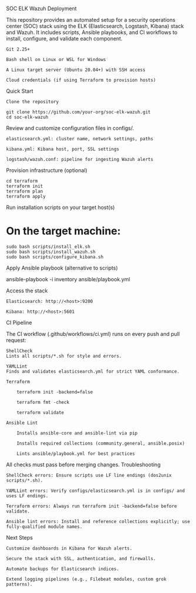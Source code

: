 SOC ELK Wazuh Deployment

This repository provides an automated setup for a security operations center (SOC) stack using the ELK (Elasticsearch, Logstash, Kibana) stack and Wazuh. It includes scripts, Ansible playbooks, and CI workflows to install, configure, and validate each component.



    Git 2.25+

    Bash shell on Linux or WSL for Windows

    A Linux target server (Ubuntu 20.04+) with SSH access

    Cloud credentials (if using Terraform to provision hosts)

Quick Start

    Clone the repository
   
    git clone https://github.com/your-org/soc-elk-wazuh.git
    cd soc-elk-wazuh


Review and customize configuration files in configs/.

    elasticsearch.yml: cluster name, network settings, paths

    kibana.yml: Kibana host, port, SSL settings

    logstash/wazuh.conf: pipeline for ingesting Wazuh alerts

Provision infrastructure (optional)

    cd terraform
    terraform init
    terraform plan
    terraform apply

Run installation scripts on your target host(s)

# On the target machine:
    sudo bash scripts/install_elk.sh
    sudo bash scripts/install_wazuh.sh
    sudo bash scripts/configure_kibana.sh

Apply Ansible playbook (alternative to scripts)

ansible-playbook -i inventory ansible/playbook.yml


Access the stack

    Elasticsearch: http://<host>:9200

    Kibana: http://<host>:5601

CI Pipeline

The CI workflow (.github/workflows/ci.yml) runs on every push and pull request:

    ShellCheck
    Lints all scripts/*.sh for style and errors.

    YAMLLint
    Finds and validates elasticsearch.yml for strict YAML conformance.

    Terraform

        terraform init -backend=false

        terraform fmt -check

        terraform validate

    Ansible Lint

        Installs ansible-core and ansible-lint via pip

        Installs required collections (community.general, ansible.posix)

        Lints ansible/playbook.yml for best practices

All checks must pass before merging changes.
Troubleshooting

    ShellCheck errors: Ensure scripts use LF line endings (dos2unix scripts/*.sh).

    YAMLLint errors: Verify configs/elasticsearch.yml is in configs/ and uses LF endings.

    Terraform errors: Always run terraform init -backend=false before validate.

    Ansible lint errors: Install and reference collections explicitly; use fully-qualified module names.

Next Steps

    Customize dashboards in Kibana for Wazuh alerts.

    Secure the stack with SSL, authentication, and firewalls.

    Automate backups for Elasticsearch indices.

    Extend logging pipelines (e.g., Filebeat modules, custom grok patterns).
